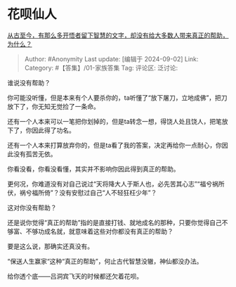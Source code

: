 # 花呗仙人
[从古至今，有那么多开悟者留下智慧的文字，却没有给大多数人带来真正的帮助，为什么？](https://www.zhihu.com/question/662344416/answer/3613010114)

> Author: #Anonymity
> Last update: [编辑于 2024-09-02]
> Link:
> Category: #【答集】/01-家族答集 
> Tag: 
> 评论区:
> 泛讨论:

谁说没有帮助？

你可能没听懂，但是本来有个人要杀你的，ta听懂了“放下屠刀，立地成佛”，把刀放下了，你无知无觉捡了一条命。

还有一个人本来可以一笔把你划掉的，但是ta转念一想，得饶人处且饶人，把笔放下了，你因此得了功名。

还有一个人本来打算放弃你的，但是ta看了我的答案，决定再给你一点耐心，你因此没有孤苦无依。

你看没看，你看没看懂，其实并不影响你因此得到真正的帮助。

更何况，你难道没有对自己说过“天将降大人于斯人也，必先苦其心志”“福兮祸所伏，祸兮福所倚”？没有安慰过自己“人不轻狂枉少年”？

这对你没有帮助？

还是说你觉得“真正的帮助”指的是直接打钱、就地成名的那种，只要你觉得自己不够富、不够功成名就，就意味着这些对你都没有真正的帮助？

要是这么说，那确实还真没有。

“保送人生赢家“这种“真正的帮助”，何止古代智慧没辙，神仙都没办法。

给你透个底——吕洞宾飞天的时候都还欠着花呗。